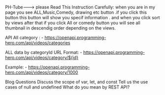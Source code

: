 PH-Tube--->
please Read This Instruction Carefully:
when you are in my page you see ALL,Music,Comedy, drawing etc button .if you click this button this button will show you specif information .
and when you click sort by views after that if you click All or comedy button you will see all thumbnail in descendig order depending on the views.


API
All category : - https://openapi.programming-hero.com/api/videos/categories

ALL data by categoryId
URL Format: - https://openapi.programming-hero.com/api/videos/category/${id}

Example: - https://openapi.programming-hero.com/api/videos/category/1000

Blog Questions
Discuss the scope of var, let, and const
Tell us the use cases of null and undefined
What do you mean by REST API?
